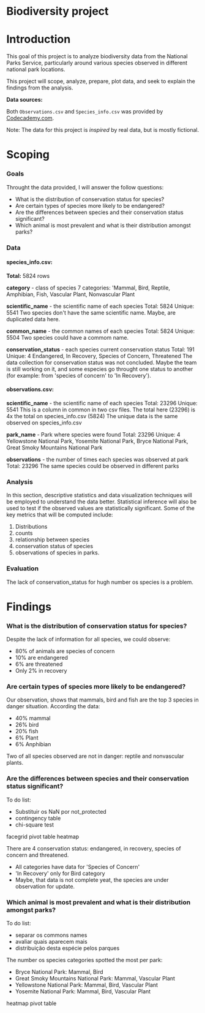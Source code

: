 # Biodiversity project

# Introduction

This goal of this project is to analyze biodiversity data from the National Parks Service, particularly around various species observed in different national park locations.

This project will scope, analyze, prepare, plot data, and seek to explain the findings from the analysis.


**Data sources:**

Both `Observations.csv` and `Species_info.csv` was provided by [Codecademy.com](https://www.codecademy.com).

Note: The data for this project is *inspired* by real data, but is mostly fictional.


# Scoping


### Goals
Throught the data provided, I will answer the follow questions:

- What is the distribution of conservation status for species?
- Are certain types of species more likely to be endangered?
- Are the differences between species and their conservation status significant?
- Which animal is most prevalent and what is their distribution amongst parks?

### Data

#### species_info.csv:
**Total:** 5824 rows

**category** - class of species
7 categories: 'Mammal, Bird, Reptile, Amphibian, Fish, Vascular Plant, Nonvascular Plant

**scientific_name** - the scientific name of each species
Total: 5824
Unique: 5541
Two species don't have the same scientific name. Maybe, are duplicated data here. 

**common_name** - the common names of each species
Total: 5824
Unique: 5504
Two species could have a commom name.

**conservation_status** - each species current conservation status
Total: 191
Unique: 4
Endangered, In Recovery, Species of Concern, Threatened
The data collection for conservation status was not concluded. Maybe the team is still working on it, and some especies go throught one status to another (for example: from 'species of concern' to 'In Recovery').

#### observations.csv:
**scientific_name** - the scientific name of each species
Total: 23296
Unique: 5541
This is a column in common in two csv files.
The total here (23296) is 4x the total on species_info.csv (5824)
The unique data is the same observed on species_info.csv

**park_name** - Park where species were found
Total: 23296
Unique: 4
Yellowstone National Park, Yosemite National Park, Bryce National Park, Great Smoky Mountains National Park

**observations** - the number of times each species was observed at park
Total: 23296
The same species could be observed in different parks

### Analysis

In this section, descriptive statistics and data visualization techniques will be employed to understand the data better. Statistical inference will also be used to test if the observed values are statistically significant. Some of the key metrics that will be computed include: 

1. Distributions
1. counts
1. relationship between species
1. conservation status of species
1. observations of species in parks. 

### Evaluation
The lack of conservation_status for hugh number os species is a problem.


# Findings

### What is the distribution of conservation status for species?

Despite the lack of information for all species, we could observe:
- 80% of animals are species of concern
- 10% are endangered
- 6% are threatened
- Only 2% in recovery

### Are certain types of species more likely to be endangered?

Our observation, shows that mammals, bird and fish are the top 3 species in danger situation.
According the data:
- 40% mammal
- 26% bird
- 20% fish
- 6% Plant
- 6% Anphibian

Two of all species observed are not in danger: reptile and nonvascular plants.

### Are the differences between species and their conservation status significant?

To do list:
- Substituir os NaN por not_protected
- contingency table
- chi-square test



facegrid
pivot table
heatmap

There are 4 conservation status: endangered, in recovery, species of concern and threatened.
- All categories have data for 'Species of Concern'
- 'In Recovery' only for Bird category
- Maybe, that data is not complete yeat, the species are under observation for update.


### Which animal is most prevalent and what is their distribution amongst parks?

To do list:
- separar os commons names
- avaliar quais aparecem mais
- distribuição desta espécie pelos parques

The number os species categories spotted the most per park:

- Bryce National Park: Mammal, Bird
- Great Smoky Mountains National Park: Mammal, Vascular Plant
- Yellowstone National Park: Mammal, Bird, Vascular Plant
- Yosemite National Park: Mammal, Bird, Vascular Plant

heatmap
pivot table



